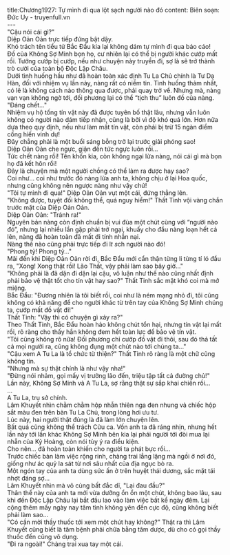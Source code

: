 title:Chương1927: Tự mình đi qua lột sạch người nào đó
content:
Biên soạn: Đức Uy - truyenfull.vn<br>---<br>"Cậu nói cái gì?"<br>Diệp Oản Oản trực tiếp đứng bật dậy.<br>Khó trách tên tiểu tử Bắc Đẩu kia lại không dám tự mình đi qua báo cáo!<br>Đồ của Không Sợ Minh bọn họ, cư nhiên lại có thể bị người khác cướp mất rồi. Tướng cướp bị cướp, nếu như chuyện này truyền đi, sợ là sẽ trở thành trò cười của toàn bộ Độc Lập Châu.<br>Dưới tình huống hầu như đã hoàn toàn xác định Tu La Chủ chính là Tư Dạ Hàn, đối với nhiệm vụ lần này, nàng rất có niềm tin. Tình huống thảm nhất, có lẽ là không cách nào thông qua được, phải quay trở về. Nhưng mà, nàng vạn vạn không ngờ tới, đối phương lại có thể “tịch thu” luôn đồ của nàng.<br>"Đáng chết..."<br>Nhiệm vụ hộ tống tín vật này đã được tuyên bố thật lâu, nhưng vẫn luôn không có người nào dám tiếp nhận, cũng là bởi vì độ khó quá lớn. Hơn nữa dựa theo quy định, nếu như làm mất tín vật, còn phải bị trừ 15 ngàn điểm cống hiến vinh dự!<br>Đây chẳng phải là một buổi sáng bỗng trở lại trước giải phóng sao!<br>Diệp Oản Oản che ngực, giận đến tức ngực luôn rồi…<br>Tức chết nàng rồi! Tên khốn kia, còn không ngại lừa nàng, nói cái gì mà bọn họ đã kết hôn rồi!<br>Đây là chuyện mà một người chồng có thể làm ra được hay sao?<br>Coi như... coi như trước đó nàng lừa anh ta, không chịu ở lại Hoa quốc, nhưng cũng không nên ngược nàng như vậy chứ!<br>"Tôi tự mình đi qua!" Diệp Oản Oản vụt một cái, đứng thẳng lên.<br>"Không được, tuyệt đối không thể, quá nguy hiểm!" Thất Tinh vội vàng chắn trước mặt của Diệp Oản Oản.<br>Diệp Oản Oản: "Tránh ra!"<br>Nguyên bản nàng còn định chuẩn bị vui đùa một chút cùng với “người nào đó”, nhưng lại nhiều lần gặp phải trở ngại, khuấy cho đầu nàng loạn hết cả lên, nàng đã hoàn toàn đã mất đi tính nhẫn nại.<br>Nàng thế nào cũng phải trực tiếp đi l*t s*ch người nào đó!<br>"Phong tỷ! Phong tỷ..."<br>Mãi đến khi Diệp Oản Oản rời đi, Bắc Đẩu mới cẩn thận từng li từng tí ló đầu ra, "Xong! Xong thật rồi! Lão Thất, vậy phải làm sao bây giờ..."<br>"Không phải là đã dặn đi dặn lại cậu, vô luận như thế nào cũng nhất định phải bảo vệ thật tốt cho tín vật hay sao?" Thất Tinh sắc mặt khó coi mà mở miệng.<br>Bắc Đẩu: "Đương nhiên là tôi biết rồi, coi như là ném mạng nhỏ đi, tôi cũng không có khả năng để cho người khác từ trên tay của Không Sợ Minh chúng ta, cướp mất đồ vật đi!"<br>Thất Tinh: "Vậy thì có chuyện gì xảy ra?"<br>Theo Thất Tinh, Bắc Đẩu hoàn hảo không chút tổn hại, nhưng tín vật lại mất rồi, rõ ràng cho thấy hắn không đem hết toàn lực để bảo vệ tín vật.<br>"Tôi cũng không rõ nữa! Đối phương chỉ cướp đồ vật đi thôi, sau đó thả tất cả mọi người ra, cũng không đụng một chút nào tới chúng ta..."<br>"Cậu xem A Tu La là tổ chức từ thiện?" Thất Tinh rõ ràng là một chữ cũng không tin.<br>"Nhưng mà sự thật chính là như vậy nha!"<br>"Đừng nói nhảm, gọi mấy vị trưởng lão đến, triệu tập tất cả đường chủ!"<br>Lần này, Không Sợ Minh và A Tu La, sợ rằng thật sự sắp khai chiến rồi...<br>...<br>A Tu La, trụ sở chính.<br>Lâm Khuyết nhìn chằm chằm hộp nhẫn thiên nga đen nhung và chiếc hộp sắt màu đen trên bàn Tu La Chủ, trong lòng hơi ưu tư.<br>Lúc này, hai người thật đúng là đã làm lớn chuyện lên.<br>Bất quá cũng không thể trách Cửu ca. Vốn anh ta đã ráng nhịn, nhưng hết lần này tới lần khác Không Sợ Minh bên kia lại phái người tới đòi mua lại nhẫn của Kỷ Hoàng, còn nói tùy ý ra điều kiện.<br>Cho nên... đã hoàn toàn khiến cho người ta phát bực rồi…<br>Trước chiếc bàn làm việc rộng rinh, chàng trai lẳng lặng mà ngồi ở nơi đó, giống như ác quỷ la sát từ nơi sâu nhất của địa ngục bò ra.<br>Một ngón tay của anh ta dùng sức ấn ở trên huyệt thái dương, sắc mặt tái nhợt đáng sợ...<br>Lâm Khuyết nhìn mà vô cùng bất đắc dĩ, "Lại đau đầu?"<br>Thân thể này của anh ta mới vừa dưỡng ổn ổn một chút, không bao lâu, sau khi đến Độc Lập Châu lại bắt đầu lao vào làm việc bất kể ngày đêm. Lại cộng thêm mấy ngày nay tâm tình không yên đến cực độ, cũng không biết phải làm sao…<br>"Có cần mời thầy thuốc tới xem một chút hay không?" Thật ra thì Lâm Khuyết cũng biết là tâm bệnh phải chữa bằng tâm dược, dù cho có gọi thầy thuốc đến cũng vô dụng.<br>"Đi ra ngoài!" Chàng trai xua tay một cái.